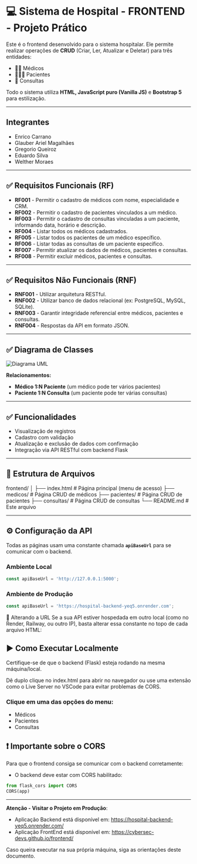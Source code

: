 # 💻 Sistema de Hospital - FRONTEND - Projeto Prático

Este é o frontend desenvolvido para o sistema hospitalar. Ele permite realizar operações de **CRUD** (Criar, Ler, Atualizar e Deletar) para três entidades:

- 👨‍⚕️ Médicos  
- 🧑‍🤝‍🧑 Pacientes  
- 📅 Consultas  

Todo o sistema utiliza **HTML, JavaScript puro (Vanilla JS)** e **Bootstrap 5** para estilização.

---
## Integrantes

- Enrico Carrano  
- Glauber Ariel Magalhães  
- Gregorio Queiroz  
- Eduardo Silva  
- Welther Moraes  

---

## ✅ Requisitos Funcionais (RF)

- **RF001** - Permitir o cadastro de médicos com nome, especialidade e CRM.  
- **RF002** - Permitir o cadastro de pacientes vinculados a um médico.  
- **RF003** - Permitir o cadastro de consultas vinculadas a um paciente, informando data, horário e descrição.  
- **RF004** - Listar todos os médicos cadastrados.  
- **RF005** - Listar todos os pacientes de um médico específico.  
- **RF006** - Listar todas as consultas de um paciente específico.  
- **RF007** - Permitir atualizar os dados de médicos, pacientes e consultas.  
- **RF008** - Permitir excluir médicos, pacientes e consultas.  

---

## ✅ Requisitos Não Funcionais (RNF)

- **RNF001** - Utilizar arquitetura RESTful.  
- **RNF002** - Utilizar banco de dados relacional (ex: PostgreSQL, MySQL, SQLite).  
- **RNF003** - Garantir integridade referencial entre médicos, pacientes e consultas.  
- **RNF004** - Respostas da API em formato JSON.  

---

## ✅ Diagrama de Classes

![Diagrama UML](Classe%20UML.png)

**Relacionamentos:**

- **Médico 1:N Paciente** (um médico pode ter vários pacientes)  
- **Paciente 1:N Consulta** (um paciente pode ter várias consultas)  

---

## ✅ Funcionalidades

- Visualização de registros
- Cadastro com validação
- Atualização e exclusão de dados com confirmação
- Integração via API RESTful com backend Flask

---

## 📁 Estrutura de Arquivos
frontend/
│
├── index.html # Página principal (menu de acesso)
├── medicos/ # Página CRUD de médicos
├── pacientes/ # Página CRUD de pacientes
├── consultas/ # Página CRUD de consultas
└── README.md # Este arquivo

---

## ⚙️ Configuração da API

Todas as páginas usam uma constante chamada **`apiBaseUrl`** para se comunicar com o backend.

### Ambiente Local
```js
const apiBaseUrl = 'http://127.0.0.1:5000'; 
```

### Ambiente de Produção
```js
const apiBaseUrl = 'https://hospital-backend-yeq5.onrender.com';
```

📌 Alterando a URL
Se a sua API estiver hospedada em outro local (como no Render, Railway, ou outro IP), basta alterar essa constante no topo de cada arquivo HTML:


##  ▶️ Como Executar Localmente
Certifique-se de que o backend (Flask) esteja rodando na mesma máquina/local.

Dê duplo clique no index.html para abrir no navegador ou use uma extensão como o Live Server no VSCode para evitar problemas de CORS.

###  Clique em uma das opções do menu:
- Médicos
- Pacientes
- Consultas

## ❗ Importante sobre o CORS
Para que o frontend consiga se comunicar com o backend corretamente:
- O backend deve estar com CORS habilitado:

```python
from flask_cors import CORS
CORS(app)
```

---

**Atenção - Visitar o Projeto em Produção**: 

- Aplicação Backend está disponível em: <https://hospital-backend-yeq5.onrender.com/>
- Aplicação FrontEnd está disponível em: <https://cybersec-devs.github.io/frontend/>


Caso queira executar na sua própria máquina, siga as orientações deste documento.